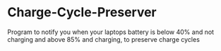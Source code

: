 # Charge-Cycle-Preserver
Program to notify you when your laptops battery is below 40% and not charging and above 85% and charging, to preserve charge cycles
